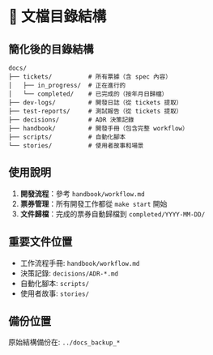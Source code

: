 # 📁 文檔目錄結構

## 簡化後的目錄結構

```
docs/
├── tickets/          # 所有票據（含 spec 內容）
│   ├── in_progress/  # 正在進行的
│   └── completed/    # 已完成的（按年月日歸檔）
├── dev-logs/         # 開發日誌（從 tickets 提取）
├── test-reports/     # 測試報告（從 tickets 提取）  
├── decisions/        # ADR 決策記錄
├── handbook/         # 開發手冊（包含完整 workflow）
├── scripts/          # 自動化腳本
└── stories/          # 使用者故事和場景
```

## 使用說明

1. **開發流程**：參考 `handbook/workflow.md`
2. **票券管理**：所有開發工作都從 `make start` 開始
3. **文件歸檔**：完成的票券自動歸檔到 `completed/YYYY-MM-DD/`

## 重要文件位置

- 工作流程手冊: `handbook/workflow.md`
- 決策記錄: `decisions/ADR-*.md`
- 自動化腳本: `scripts/`
- 使用者故事: `stories/`

## 備份位置

原始結構備份在: `../docs_backup_*`
